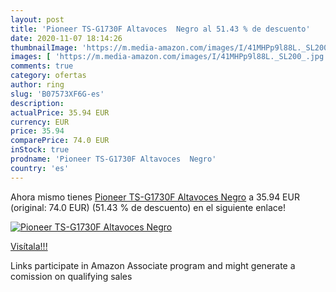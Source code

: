 ```yaml
---
layout: post
title: 'Pioneer TS-G1730F Altavoces  Negro al 51.43 % de descuento'
date: 2020-11-07 18:14:26
thumbnailImage: 'https://m.media-amazon.com/images/I/41MHPp9l88L._SL200_.jpg'
images: [ 'https://m.media-amazon.com/images/I/41MHPp9l88L._SL200_.jpg' ]
comments: true
category: ofertas
author: ring
slug: 'B07573XF6G-es'
description:
actualPrice: 35.94 EUR
currency: EUR
price: 35.94
comparePrice: 74.0 EUR
inStock: true
prodname: 'Pioneer TS-G1730F Altavoces  Negro'
country: 'es'
---
```


Ahora mismo tienes [Pioneer TS-G1730F Altavoces  Negro](https://www.amazon.es/dp/B07573XF6G/?tag=tolees-21) a 35.94 EUR (original: 74.0 EUR) (51.43 %  de descuento) en el siguiente enlace!

[![Pioneer TS-G1730F Altavoces  Negro](https://m.media-amazon.com/images/I/41MHPp9l88L._SL200_.jpg)](https://www.amazon.es/dp/B07573XF6G/?tag=tolees-21)

[Visítala!!!](https://www.amazon.es/dp/B07573XF6G/?tag=tolees-21)

Links participate in Amazon Associate program and might generate a comission on qualifying sales
